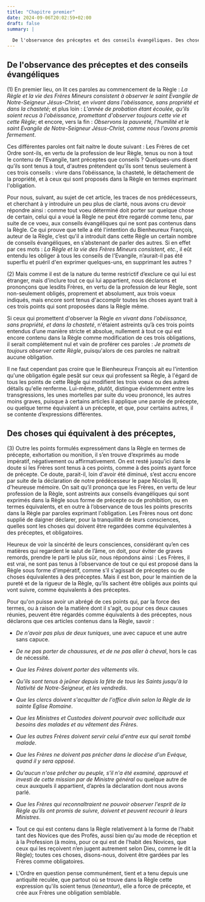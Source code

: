 ```yaml
---
title: "Chapitre premier"
date: 2024-09-06T20:02:59+02:00
draft: false
summary: |
  
  De l'observance des préceptes et des conseils évangéliques. Des choses qui équivalent à des préceptes,
---
```

  
## De l'observance des préceptes et des conseils évangéliques

(1) En premier lieu, on lit ces paroles au commencement de la Règle : *La Règle et la vie des Frères Mineurs consistent à observer le saint Evangile de Notre-Seigneur Jésus-Christ, en vivant dans l'obéissance, sans propriété et dans la chasteté*; et plus loin : *L'année de probation étant écoulée, qu'ils soient recus à l'obéissance, promettant d'observer toujours cette vie et cette Règle*; et encore, vers la fin : *Observons la pauvreté, l'humilité et le saint Evangile de Notre-Seigneur Jésus-Christ, comme nous l'avons promis fermement*. 

Ces différentes paroles ont fait naitre le doute suivant : Les Frères de cet Ordre sont-ils, en vertu de la profession de leur Règle, tenus ou non à tout le contenu de l'Evangile, tant préceptes que conseils ? Quelques-uns disent qu’ils sont tenus à tout, d'autres prétendent qu’ils sont tenus seulement à ces trois conseils : vivre dans l’obéissance, la chasteté, le détachement de la propriété, et à ceux qui sont proposés dans la Règle en termes exprimant l'obligation.

Pour nous, suivant, au sujet de cet article, les traces de nos prédécesseurs, et cherchant à y introduire un peu plus de clarté, nous avons cru devoir répondre ainsi : comme tout voeu déterminé doit porter sur quelque chose de certain, celui qui a voué la Règle ne peut être regardé comme tenu, par suite de ce voeu, aux conseils évangéliques qui ne sont pas contenus dans la Règle. Ce qui prouve que telle a été l'intention du Bienheureux François, auteur de la Règle, c’est qu'il a introduit dans cette Règle un certain nombre de conseils évangéliques, en s’abstenant de parler des autres. Si en effet par ces mots : *La Règle et la vie des Frères Mineurs consistent, etc.*, il eût entendu les obliger à tous les conseils de l'Evangile, n’aurait-il pas été superflu et puéril d'en exprimer quelques-uns, en supprimant les autres ?

(2) Mais comme il est de la nature du terme restrictif d’exclure ce qui lui est étranger, mais d'inclure tout ce qui lui appartient, nous déclarons et prononçons que lesdits Frères, en vertu de la profession de leur Règle, sont non-seulement obligés, proprement et absolument, aux trois voeux indiqués, mais encore sont tenus d'accomplir toutes les choses ayant trait à ces trois points qui sont proposées dans la Règle même.

Si ceux qui promettent d'observer la Règle *en vivant dans l'obéissance, sans propriété, et dans la chasteté*, n'étaient astreints qu’à ces trois points entendus d’une manière stricte et absolue, nullement à tout ce qui est encore contenu dans la Règle comme modification de ces trois obligations, il serait complétement nul et vain de proférer ces paroles : *Je promets de toujours observer cette Règle*, puisqu'alors de ces paroles ne naitrait aucune obligation. 

Il ne faut cependant pas croire que le Bienheureux François ait eu l'intention qu'une obligation égale pesât sur ceux qui professent sa Règle, à l'égard de tous les points de cette Règle qui modifient les trois voeux ou des autres détails qu'elle renferme. Lui-même, plutôt, distingue évidemment entre les transgressions, les unes mortelles par suite du voeu prononcé, les autres moins graves, puisque à certains articles il applique une parole de précepte, ou quelque terme équivalent à un précepte, et que, pour certains autres, il se contente d’expressions différentes.

## Des choses qui équivalent à des préceptes,

(3) Outre les points formulés expressément dans la Règle en termes de précepte, exhortation ou monition, il s’en trouve d’exprimés au mode impératif, négativement ou affirmativement. On est resté jusqu'ici dans le doute si les Frères sont tenus à ces points, comme à des points ayant force de précepte. Ce doute, parait-il, loin d'avoir été diminué, s’est accru encore par suite de la déclaration de notre prédécesseur le pape Nicolas III, d'heureuse mémoire. On sait qu’il prononça que les Frères, en vertu de leur profession de la Règle, sont astreints aux conseils évangéliques qui sont exprimés dans la Règle sous forme de précepte ou de prohibition, ou en termes équivalents, et en outre à l’observance de tous les points prescrits dans la Règle par paroles exprimant l'obligation. Les Frères nous ont donc supplié de daigner déclarer, pour la tranquillité de leurs consciences, quelles sont les choses qui doivent être regardées comme équivalentes à des préceptes, et obligatoires.

Heureux de voir la sincérité de leurs consciences, considérant qu’en ces matières qui regardent le salut de l’âme, on doit, pour éviter de graves remords, prendre le parti le plus sûr, nous répondons ainsi : Les Frères, il est vrai, ne sont pas tenus à l’observance de tout ce qui est proposé dans la Règle sous forme d'impératif, comme s’il s'agissait de préceptes ou de choses équivalentes à des préceptes. Mais il est bon, pour le maintien de la pureté et de la rigueur de la Règle, qu’ils sachent être obligés aux points qui vont suivre, comme équivalents à des préceptes.

Pour qu'on puisse avoir un abrégé de ces points qui, par la force des termes, ou à raison de la matière dont il s'agit, ou pour ces deux causes réunies, peuvent être régardés comme équivalents à des préceptes, nous déclarons que ces articles contenus dans la Règle, savoir :

* *De n'avoir pas plus de deux tuniques*, une avec capuce et une autre sans capuce.

* *De ne pas porter de chaussures, et de ne pas aller à cheval*, hors le cas de nécessité.

* *Que les Frères doivent porter des vêtements vils*.

* *Qu'ils sont tenus à jeûner depuis la féte de tous les Saints jusqu'à la Nativité de Notre-Seigneur, et les vendredis*.

* *Que les clercs doivent s'acquitter de l'office divin selon la Règle de la sainte Eglise Romaine*.

* *Que les Ministres et Custodes doivent pourvoir avec sollicitude aux besoins des malades et au vêtement des Frères*.

* *Que les autres Frères doivent servir celui d'entre eux qui serait tombé malade*.

* *Que les Frères ne doivent pas précher dans le diocèse d'un Evéque, quand il y sera opposé*.

* *Qu'aucun n'ose prêcher au peuple, s'il n'a été examiné, approuvé et investi de cette mission par de Ministre général* ou quelque autre de ceux auxquels il appartient, d’après la déclaration dont nous avons parlé.

* *Que les Frères qui reconnaîtraient ne pouvoir observer l'esprit de la Règle qu'ils ont promis de suivre, doivent et peuvent recourir à leurs Ministres*.

* Tout ce qui est contenu dans la Règle relativement à la forme de l’habit tant des Novices que des Profès, aussi bien qu'au mode de réception et à la Profession (à moins, pour ce qui est de l'habit des Novices, que ceux qui les reçoivent n’en jugent autrement selon Dieu, comme le dit la Règle); toutes ces choses, disons-nous, doivent être gardées par les Frères comme obligatoires.

* L'Ordre en question pense communément, tient et a tenu depuis une antiquité reculée, que partout où se trouve dans la Règle cette expression qu'ils soient tenus (*teneantur*), elle a force de précepte, et crée aux Frères une obligation semblable.
